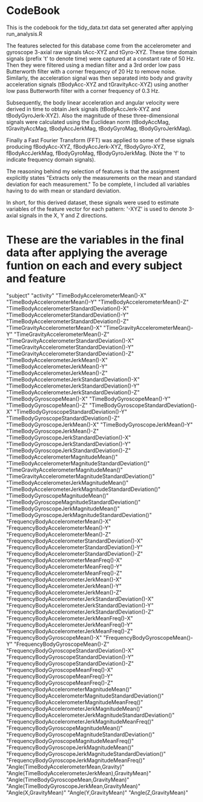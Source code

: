 <h1></h1>
<h1>CodeBook</h1>
<p>This is the codebook for the tidy_data.txt data set generated after applying run_analysis.R</p>
<p>
The features selected for this database come from the accelerometer and gyroscope 3-axial raw signals tAcc-XYZ and tGyro-XYZ. These time domain signals (prefix 't' to denote time) were captured at a constant rate of 50 Hz. Then they were filtered using a median filter and a 3rd order low pass Butterworth filter with a corner frequency of 20 Hz to remove noise. Similarly, the acceleration signal was then separated into body and gravity acceleration signals (tBodyAcc-XYZ and tGravityAcc-XYZ) using another low pass Butterworth filter with a corner frequency of 0.3 Hz.

Subsequently, the body linear acceleration and angular velocity were derived in time to obtain Jerk signals (tBodyAccJerk-XYZ and tBodyGyroJerk-XYZ). Also the magnitude of these three-dimensional signals were calculated using the Euclidean norm (tBodyAccMag, tGravityAccMag, tBodyAccJerkMag, tBodyGyroMag, tBodyGyroJerkMag).

Finally a Fast Fourier Transform (FFT) was applied to some of these signals producing fBodyAcc-XYZ, fBodyAccJerk-XYZ, fBodyGyro-XYZ, fBodyAccJerkMag, fBodyGyroMag, fBodyGyroJerkMag. (Note the 'f' to indicate frequency domain signals).

The reasoning behind my selection of features is that the assignment explicitly states "Extracts only the measurements on the mean and standard deviation for each measurement." To be complete, I included all variables having to do with mean or standard deviation.

In short, for this derived dataset, these signals were used to estimate variables of the feature vector for each pattern:
'-XYZ' is used to denote 3-axial signals in the X, Y and Z directions.
</p>
<h1>These are the variables in the final data after applying the average funtion on each and every subject and feature</h1>
<p>
"subject" "activity" "TimeBodyAccelerometerMean()-X" "TimeBodyAccelerometerMean()-Y" "TimeBodyAccelerometerMean()-Z" "TimeBodyAccelerometerStandardDeviation()-X" "TimeBodyAccelerometerStandardDeviation()-Y" "TimeBodyAccelerometerStandardDeviation()-Z" "TimeGravityAccelerometerMean()-X" "TimeGravityAccelerometerMean()-Y" "TimeGravityAccelerometerMean()-Z" "TimeGravityAccelerometerStandardDeviation()-X" "TimeGravityAccelerometerStandardDeviation()-Y" "TimeGravityAccelerometerStandardDeviation()-Z" "TimeBodyAccelerometerJerkMean()-X" "TimeBodyAccelerometerJerkMean()-Y" "TimeBodyAccelerometerJerkMean()-Z" "TimeBodyAccelerometerJerkStandardDeviation()-X" "TimeBodyAccelerometerJerkStandardDeviation()-Y" "TimeBodyAccelerometerJerkStandardDeviation()-Z" "TimeBodyGyroscopeMean()-X" "TimeBodyGyroscopeMean()-Y" "TimeBodyGyroscopeMean()-Z" "TimeBodyGyroscopeStandardDeviation()-X" "TimeBodyGyroscopeStandardDeviation()-Y" "TimeBodyGyroscopeStandardDeviation()-Z" "TimeBodyGyroscopeJerkMean()-X" "TimeBodyGyroscopeJerkMean()-Y" "TimeBodyGyroscopeJerkMean()-Z" "TimeBodyGyroscopeJerkStandardDeviation()-X" "TimeBodyGyroscopeJerkStandardDeviation()-Y" "TimeBodyGyroscopeJerkStandardDeviation()-Z" "TimeBodyAccelerometerMagnitudeMean()" "TimeBodyAccelerometerMagnitudeStandardDeviation()" "TimeGravityAccelerometerMagnitudeMean()" "TimeGravityAccelerometerMagnitudeStandardDeviation()" "TimeBodyAccelerometerJerkMagnitudeMean()" "TimeBodyAccelerometerJerkMagnitudeStandardDeviation()" "TimeBodyGyroscopeMagnitudeMean()" "TimeBodyGyroscopeMagnitudeStandardDeviation()" "TimeBodyGyroscopeJerkMagnitudeMean()" "TimeBodyGyroscopeJerkMagnitudeStandardDeviation()" "FrequencyBodyAccelerometerMean()-X" "FrequencyBodyAccelerometerMean()-Y" "FrequencyBodyAccelerometerMean()-Z" "FrequencyBodyAccelerometerStandardDeviation()-X" "FrequencyBodyAccelerometerStandardDeviation()-Y" "FrequencyBodyAccelerometerStandardDeviation()-Z" "FrequencyBodyAccelerometerMeanFreq()-X" "FrequencyBodyAccelerometerMeanFreq()-Y" "FrequencyBodyAccelerometerMeanFreq()-Z" "FrequencyBodyAccelerometerJerkMean()-X" "FrequencyBodyAccelerometerJerkMean()-Y" "FrequencyBodyAccelerometerJerkMean()-Z" "FrequencyBodyAccelerometerJerkStandardDeviation()-X" "FrequencyBodyAccelerometerJerkStandardDeviation()-Y" "FrequencyBodyAccelerometerJerkStandardDeviation()-Z" "FrequencyBodyAccelerometerJerkMeanFreq()-X" "FrequencyBodyAccelerometerJerkMeanFreq()-Y" "FrequencyBodyAccelerometerJerkMeanFreq()-Z" "FrequencyBodyGyroscopeMean()-X" "FrequencyBodyGyroscopeMean()-Y" "FrequencyBodyGyroscopeMean()-Z" "FrequencyBodyGyroscopeStandardDeviation()-X" "FrequencyBodyGyroscopeStandardDeviation()-Y" "FrequencyBodyGyroscopeStandardDeviation()-Z" "FrequencyBodyGyroscopeMeanFreq()-X" "FrequencyBodyGyroscopeMeanFreq()-Y" "FrequencyBodyGyroscopeMeanFreq()-Z" "FrequencyBodyAccelerometerMagnitudeMean()" "FrequencyBodyAccelerometerMagnitudeStandardDeviation()" "FrequencyBodyAccelerometerMagnitudeMeanFreq()" "FrequencyBodyAccelerometerJerkMagnitudeMean()" "FrequencyBodyAccelerometerJerkMagnitudeStandardDeviation()" "FrequencyBodyAccelerometerJerkMagnitudeMeanFreq()" "FrequencyBodyGyroscopeMagnitudeMean()" "FrequencyBodyGyroscopeMagnitudeStandardDeviation()" "FrequencyBodyGyroscopeMagnitudeMeanFreq()" "FrequencyBodyGyroscopeJerkMagnitudeMean()" "FrequencyBodyGyroscopeJerkMagnitudeStandardDeviation()" "FrequencyBodyGyroscopeJerkMagnitudeMeanFreq()" "Angle(TimeBodyAccelerometerMean,Gravity)" "Angle(TimeBodyAccelerometerJerkMean),GravityMean)" "Angle(TimeBodyGyroscopeMean,GravityMean)" "Angle(TimeBodyGyroscopeJerkMean,GravityMean)" "Angle(X,GravityMean)" "Angle(Y,GravityMean)" "Angle(Z,GravityMean)"

</p>
